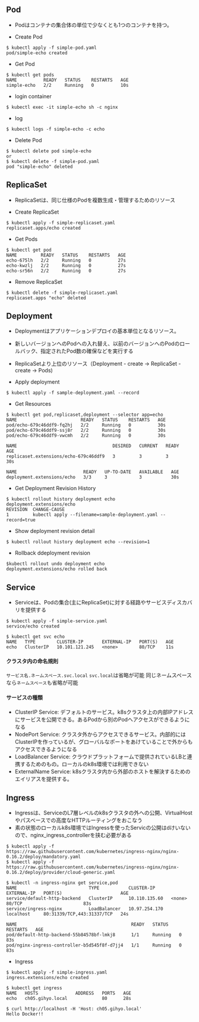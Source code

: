 
## Pod

* Podはコンテナの集合体の単位で少なくとも1つのコンテナを持つ。

* Create Pod

```
$ kubectl apply -f simple-pod.yaml 
pod/simple-echo created
```

* Get Pod

```
$ kubectl get pods
NAME          READY   STATUS    RESTARTS   AGE
simple-echo   2/2     Running   0          10s
```

* login container

```
$ kubectl exec -it simple-echo sh -c nginx
```

* log

```
$ kubectl logs -f simple-echo -c echo
```

* Delete Pod

```
$ kubectl delete pod simple-echo
or
$ kubectl delete -f simple-pod.yaml
pod "simple-echo" deleted
```

## ReplicaSet

* ReplicaSetは、同じ仕様のPodを複数生成・管理するためのリソース

* Create ReplicaSet

```
$ kubectl apply -f simple-replicaset.yaml
replicaset.apps/echo created
```

* Get Pods

```
$ kubectl get pod
NAME         READY   STATUS    RESTARTS   AGE
echo-675lh   2/2     Running   0          27s
echo-kwzlj   2/2     Running   0          27s
echo-sr56n   2/2     Running   0          27s
```

* Remove ReplicaSet

```
$ kubectl delete -f simple-replicaset.yaml
replicaset.apps "echo" deleted
```

## Deployment

* Deploymentはアプリケーションデプロイの基本単位となるリソース。
* 新しいバージョンへのPodへの入れ替え、以前のバージョンへのPodのロールバック、指定されたPod数の確保などを実行する
* ReplicaSetより上位のリソース（Deployment - create -> ReplicaSet - create -> Pods)

* Apply deployment

```
$ kubectl apply -f sample-deployment.yaml --record
```

* Get Resources

```
$ kubectl get pod,replicaset,deployment --selector app=echo 
NAME                        READY   STATUS    RESTARTS   AGE
pod/echo-679c46ddf9-fq2hj   2/2     Running   0          30s
pod/echo-679c46ddf9-ssj8r   2/2     Running   0          30s
pod/echo-679c46ddf9-vwcmh   2/2     Running   0          30s

NAME                                    DESIRED   CURRENT   READY   AGE
replicaset.extensions/echo-679c46ddf9   3         3         3       30s

NAME                         READY   UP-TO-DATE   AVAILABLE   AGE
deployment.extensions/echo   3/3     3            3           30s
```

* Get Deployment Revision History

```
$ kubectl rollout history deployment echo
deployment.extensions/echo 
REVISION  CHANGE-CAUSE
1         kubectl apply --filename=sample-deployment.yaml --record=true
```

* Show deployment revision detail

```
$ kubectl rollout history deployment echo --revision=1
```

* Rollback ddeployment revision

```
$kubectl rollout undo deployment echo
deployment.extensions/echo rolled back
```

## Service

* Serviceは、Podの集合(主にReplicaSet)に対する経路やサービスディスカバリを提供する


```
$ kubectl apply -f simple-service.yaml
service/echo created

$ kubectl get svc echo
NAME   TYPE        CLUSTER-IP       EXTERNAL-IP   PORT(S)   AGE
echo   ClusterIP   10.101.121.245   <none>        80/TCP    11s
```

#### クラスタ内の命名規則

`サービス名.ネームスペース.svc.local`
`svc.local`は省略が可能
同じネームスペースなら`ネームスペース`も省略が可能

#### サービスの種類

* ClusterIP Service: デフォルトのサービス。k8sクラスタ上の内部IPアドレスにサービスを公開できる。あるPodから別のPodへアクセスができるようになる
* NodePort Service: クラスタ外からアクセスできるサービス。内部的にはClusterIPを作っているが、グローバルなポートをあけていることで外からもアクセスできるようになる
* LoadBalancer Service: クラウドプラットフォームで提供されているLBと連携するためのもの。ローカルのk8s環境では利用できない
* ExternalName Service: k8sクラスタ内から外部のホストを解決するためのエイリアスを提供する。


## Ingress

* Ingressは、ServiceのL7層レベルのk8sクラスタの外への公開、VirtualHostやパスベースでの高度なHTTPルーティングをおこなう
* 素の状態のローカルk8s環境ではIngressを使ったServicの公開はdけいないので、nginx_ingress_controllerを挟む必要がある

```
$ kubectl apply -f https://raw.githubusercontent.com/kubernetes/ingress-nginx/nginx-0.16.2/deploy/mandatory.yaml
$ kubectl apply -f https://raw.githubusercontent.com/kubernetes/ingress-nginx/nginx-0.16.2/deploy/provider/cloud-generic.yaml

$ kubectl -n ingress-nginx get service,pod
NAME                           TYPE           CLUSTER-IP      EXTERNAL-IP   PORT(S)                      AGE
service/default-http-backend   ClusterIP      10.110.135.60   <none>        80/TCP                       83s
service/ingress-nginx          LoadBalancer   10.97.254.170   localhost     80:31339/TCP,443:31337/TCP   24s

NAME                                           READY   STATUS    RESTARTS   AGE
pod/default-http-backend-55b84578bf-lmkj8      1/1     Running   0          83s
pod/nginx-ingress-controller-b5d545f8f-d7jj4   1/1     Running   0          83s
```

* Ingress

```
$ kubectl apply -f simple-ingress.yaml
ingress.extensions/echo created

$ kubectl get ingress
NAME   HOSTS              ADDRESS   PORTS   AGE
echo   ch05.gihyo.local             80      28s

$ curl http://localhost -H 'Host: ch05.gihyo.local'                                                                                                                          Hello Docker!!
```
